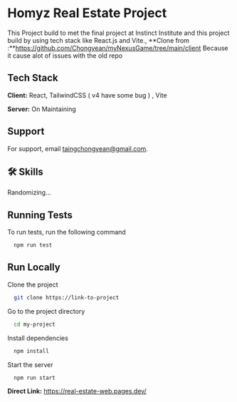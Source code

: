 
# Homyz Real Estate Project

This Project build to met the final project at Instinct Institute and this project build by using tech stack like React.js and Vite.,
**Clone from :**https://github.com/Chongyean/myNexusGame/tree/main/client
Because it cause alot of issues with the old repo


## Tech Stack

**Client:** React, TailwindCSS ( v4 have some bug )  , Vite

**Server:** On Maintaining


## Support

For support, email taingchongyean@gmail.com.


## 🛠 Skills
Randomizing...


## Running Tests

To run tests, run the following command

```bash
  npm run test
```


## Run Locally

Clone the project

```bash
  git clone https://link-to-project
```

Go to the project directory

```bash
  cd my-project
```

Install dependencies

```bash
  npm install
```

Start the server

```bash
  npm run start
```
**Direct Link:** https://real-estate-web.pages.dev/
 

